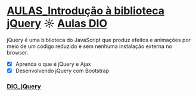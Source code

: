 # [AULAS_Introdução à biblioteca jQuery](https://github.com/kakanew/DIO_jQuery/tree/master/AULAS_Introducao_jQuery) ☼ [Aulas DIO](https://web.digitalinnovation.one/course/jquery-essencial/learning/3b07becd-4b8c-4538-ae36-532dc6b27866/)

jQuery é uma biblioteca do JavaScript que produz efeitos e animações por meio de um código reduzido e sem nenhuma instalação externa no browser.

- [x] Aprenda o que é jQuery e Ajax
- [x] Desenvolvendo jQuery com Bootstrap

### [DIO_jQuery](https://github.com/kakanew/DIO_jQuery)